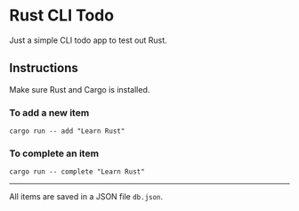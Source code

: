 # Rust CLI Todo
Just a simple CLI todo app to test out Rust.

## Instructions
Make sure Rust and Cargo is installed.

### To add a new item
`cargo run -- add "Learn Rust"`

### To complete an item
`cargo run -- complete "Learn Rust"`

---

All items are saved in a JSON file `db.json`.

